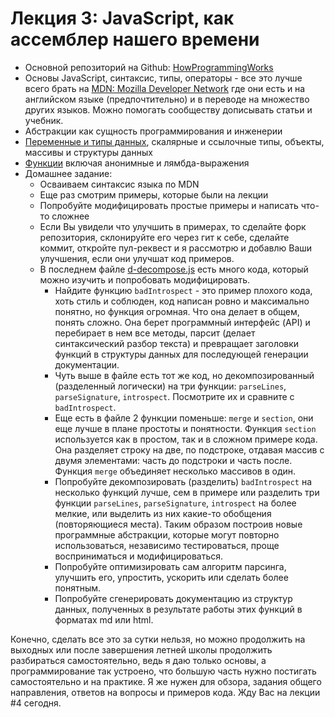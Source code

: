 # Лекция 3: JavaScript, как ассемблер нашего времени

- Основной репозиторий на Github: [HowProgrammingWorks](https://github.com/HowProgrammingWorks)
- Основы JavaScript, синтаксис, типы, операторы - все это лучше всего брать
на [MDN: Mozilla Developer Network](https://developer.mozilla.org/ru/docs/Web/JavaScript)
где они есть и на английском языке (предпочтительно) и в переводе на множество
других языков. Можно помогать сообществу дописывать статьи и учебник.
- Абстракции как сущность программирования и инженерии
- [Переменные и типы данных](https://github.com/HowProgrammingWorks/DataTypes),
скалярные и ссылочные типы, объекты, массивы и структуры данных
- [Функции](https://github.com/HowProgrammingWorks/Function) включая анонимные
и лямбда-выражения
- Домашнее задание:
  - Осваиваем синтаксис языка по MDN
  - Еще раз смотрим примеры, которые были на лекции
  - Попробуйте модифицировать простые примеры и написать что-то сложнее
  - Если Вы увидели что улучшить в примерах, то сделайте форк репозитория,
  склонируйте его через гит к себе, сделайте коммит, откройте пул-реквест
  и я рассмотрю и добавлю Ваши улучшения, если они улучшат код примеров.
  - В последнем файле [d-decompose.js](https://github.com/HowProgrammingWorks/Function/blob/master/JavaScript/d-decompose.js)
  есть много кода, который можно изучить и попробовать модифицировать.
    - Найдите функцию `badIntrospect` - это пример плохого кода, хоть стиль и
    соблюден, код написан ровно и максимально понятно, но функция огромная.
    Что она делает в общем, понять сложно. Она берет программный интерфейс (API)
    и перебирает в нем все методы, парсит (делает синтаксический разбор текста)
    и превращает заголовки функций в структуры данных для последующей генерации
    документации.
    - Чуть выше в файле есть тот же код, но декомпозированный (разделенный
    логически) на три функции: `parseLines`, `parseSignature`, `introspect`.
    Посмотрите их и сравните с `badIntrospect`.
    - Еще есть в файле 2 функции поменьше: `merge` и `section`, они еще лучше
    в плане простоты и понятности. Функция `section` используется как в простом,
    так и в сложном примере кода. Она разделяет строку на две, по подстроке,
    отдавая массив с двумя элементами: часть до подстроки и часть после.
    Функция `merge` объединяет несколько массивов в один.
    - Попробуйте декомпозировать (разделить) `badIntrospect` на несколько функций
    лучше, сем в примере или разделить три функции `parseLines`, `parseSignature`,
    `introspect` на более мелкие, или выделить из них какие-то обобщения
    (повторяющиеся места). Таким образом построив новые программные абстракции,
    которые могут повторно использоваться, независимо тестироваться, проще
    восприниматься и модифицироваться.
    - Попробуйте оптимизировать сам алгоритм парсинга, улучшить его, упростить,
    ускорить или сделать более понятным.
    - Попробуйте сгенерировать документацию из структур данных, полученных в
    результате работы этих функций в форматах md или html.

Конечно, сделать все это за сутки нельзя, но можно продолжить на выходных или
после завершения летней школы продолжить разбираться самостоятельно, ведь я даю
только основы, а программирование так устроено, что большую часть нужно постигать
самостоятельно и на практике. Я же нужен для обзора, задания общего направления,
ответов на вопросы и примеров кода. Жду Вас на лекции #4 сегодня.

